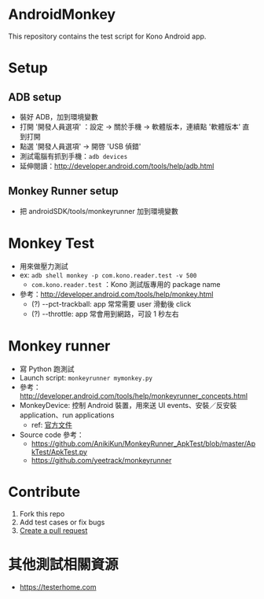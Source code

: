 # AndroidMonkey
This repository contains the test script for Kono Android app.

# Setup
## ADB setup
* 裝好 ADB，加到環境變數
* 打開 '開發人員選項' ：設定 -> 關於手機 -> 軟體版本，連續點 '軟體版本' 直到打開
* 點選 '開發人員選項' -> 開啓 'USB 偵錯'
* 測試電腦有抓到手機：`adb devices`
* 延伸閱讀：http://developer.android.com/tools/help/adb.html

## Monkey Runner setup
* 把 androidSDK/tools/monkeyrunner 加到環境變數


# Monkey Test
* 用來做壓力測試
* ex: `adb shell monkey -p com.kono.reader.test -v 500`
  * `com.kono.reader.test` ：Kono 測試版專用的 package name
* 參考：http://developer.android.com/tools/help/monkey.html
  * (?) --pct-trackball: app 常常需要 user 滑動後 click
  * (?) --throttle: app 常會用到網路，可設 1 秒左右

# Monkey runner
* 寫 Python 跑測試
* Launch script: `monkeyrunner mymonkey.py`
* 參考：http://developer.android.com/tools/help/monkeyrunner_concepts.html
* MonkeyDevice: 控制 Android 裝置，用來送 UI events、安裝／反安裝 application、run applications
  * ref: [官方文件](http://developer.android.com/intl/ko/tools/help/MonkeyDevice.html)
* Source code 參考：
  * https://github.com/AnikiKun/MonkeyRunner_ApkTest/blob/master/ApkTest/ApkTest.py
  * https://github.com/yeetrack/monkeyrunner

# Contribute
1. Fork this repo
2. Add test cases or fix bugs
3. [Create a pull request](https://help.github.com/articles/creating-a-pull-request/)

# 其他測試相關資源
* https://testerhome.com
